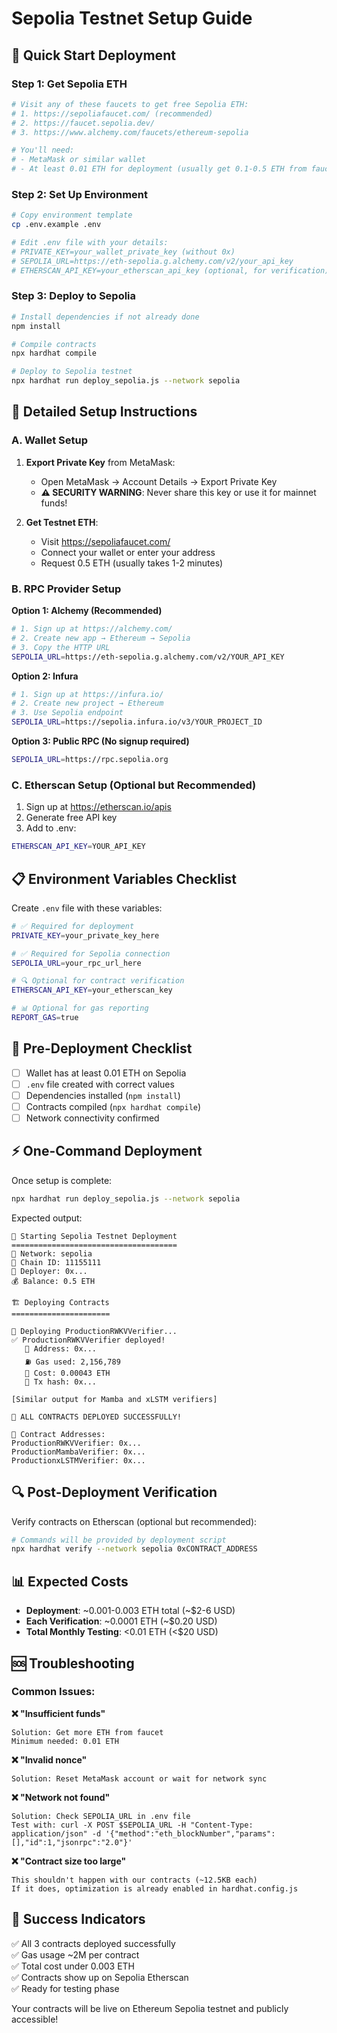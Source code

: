 # Sepolia Testnet Setup Guide

## 🚀 Quick Start Deployment

### Step 1: Get Sepolia ETH
```bash
# Visit any of these faucets to get free Sepolia ETH:
# 1. https://sepoliafaucet.com/ (recommended)
# 2. https://faucet.sepolia.dev/
# 3. https://www.alchemy.com/faucets/ethereum-sepolia

# You'll need:
# - MetaMask or similar wallet
# - At least 0.01 ETH for deployment (usually get 0.1-0.5 ETH from faucets)
```

### Step 2: Set Up Environment
```bash
# Copy environment template
cp .env.example .env

# Edit .env file with your details:
# PRIVATE_KEY=your_wallet_private_key (without 0x)
# SEPOLIA_URL=https://eth-sepolia.g.alchemy.com/v2/your_api_key
# ETHERSCAN_API_KEY=your_etherscan_api_key (optional, for verification)
```

### Step 3: Deploy to Sepolia
```bash
# Install dependencies if not already done
npm install

# Compile contracts
npx hardhat compile

# Deploy to Sepolia testnet
npx hardhat run deploy_sepolia.js --network sepolia
```

## 🔧 Detailed Setup Instructions

### A. Wallet Setup

1. **Export Private Key** from MetaMask:
   - Open MetaMask → Account Details → Export Private Key
   - **⚠️ SECURITY WARNING**: Never share this key or use it for mainnet funds!

2. **Get Testnet ETH**:
   - Visit https://sepoliafaucet.com/
   - Connect your wallet or enter your address
   - Request 0.5 ETH (usually takes 1-2 minutes)

### B. RPC Provider Setup

**Option 1: Alchemy (Recommended)**
```bash
# 1. Sign up at https://alchemy.com/
# 2. Create new app → Ethereum → Sepolia
# 3. Copy the HTTP URL
SEPOLIA_URL=https://eth-sepolia.g.alchemy.com/v2/YOUR_API_KEY
```

**Option 2: Infura**
```bash
# 1. Sign up at https://infura.io/
# 2. Create new project → Ethereum
# 3. Use Sepolia endpoint
SEPOLIA_URL=https://sepolia.infura.io/v3/YOUR_PROJECT_ID
```

**Option 3: Public RPC (No signup required)**
```bash
SEPOLIA_URL=https://rpc.sepolia.org
```

### C. Etherscan Setup (Optional but Recommended)

1. Sign up at https://etherscan.io/apis
2. Generate free API key
3. Add to .env:
```bash
ETHERSCAN_API_KEY=YOUR_API_KEY
```

## 📋 Environment Variables Checklist

Create `.env` file with these variables:

```bash
# ✅ Required for deployment
PRIVATE_KEY=your_private_key_here

# ✅ Required for Sepolia connection  
SEPOLIA_URL=your_rpc_url_here

# 🔍 Optional for contract verification
ETHERSCAN_API_KEY=your_etherscan_key

# 📊 Optional for gas reporting
REPORT_GAS=true
```

## 🎯 Pre-Deployment Checklist

- [ ] Wallet has at least 0.01 ETH on Sepolia
- [ ] `.env` file created with correct values
- [ ] Dependencies installed (`npm install`)
- [ ] Contracts compiled (`npx hardhat compile`)
- [ ] Network connectivity confirmed

## ⚡ One-Command Deployment

Once setup is complete:

```bash
npx hardhat run deploy_sepolia.js --network sepolia
```

Expected output:
```
🚀 Starting Sepolia Testnet Deployment
=====================================
📡 Network: sepolia
🔗 Chain ID: 11155111
👤 Deployer: 0x...
💰 Balance: 0.5 ETH

🏗️ Deploying Contracts
======================

📝 Deploying ProductionRWKVVerifier...
✅ ProductionRWKVVerifier deployed!
   📍 Address: 0x...
   ⛽ Gas used: 2,156,789
   💸 Cost: 0.00043 ETH
   🔗 Tx hash: 0x...

[Similar output for Mamba and xLSTM verifiers]

🎉 ALL CONTRACTS DEPLOYED SUCCESSFULLY!

📍 Contract Addresses:
ProductionRWKVVerifier: 0x...
ProductionMambaVerifier: 0x...
ProductionxLSTMVerifier: 0x...
```

## 🔍 Post-Deployment Verification

Verify contracts on Etherscan (optional but recommended):

```bash
# Commands will be provided by deployment script
npx hardhat verify --network sepolia 0xCONTRACT_ADDRESS
```

## 📊 Expected Costs

- **Deployment**: ~0.001-0.003 ETH total (~$2-6 USD)
- **Each Verification**: ~0.0001 ETH (~$0.20 USD)
- **Total Monthly Testing**: <0.01 ETH (<$20 USD)

## 🆘 Troubleshooting

### Common Issues:

**❌ "Insufficient funds"**
```
Solution: Get more ETH from faucet
Minimum needed: 0.01 ETH
```

**❌ "Invalid nonce"**  
```
Solution: Reset MetaMask account or wait for network sync
```

**❌ "Network not found"**
```
Solution: Check SEPOLIA_URL in .env file
Test with: curl -X POST $SEPOLIA_URL -H "Content-Type: application/json" -d '{"method":"eth_blockNumber","params":[],"id":1,"jsonrpc":"2.0"}'
```

**❌ "Contract size too large"**
```
This shouldn't happen with our contracts (~12.5KB each)
If it does, optimization is already enabled in hardhat.config.js
```

## 🎯 Success Indicators

✅ All 3 contracts deployed successfully  
✅ Gas usage ~2M per contract  
✅ Total cost under 0.003 ETH  
✅ Contracts show up on Sepolia Etherscan  
✅ Ready for testing phase  

Your contracts will be live on Ethereum Sepolia testnet and publicly accessible!